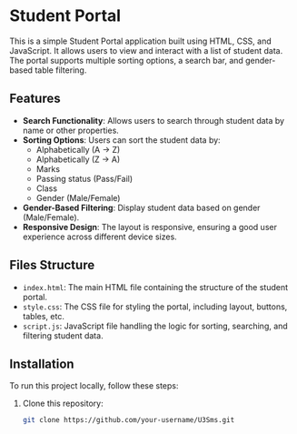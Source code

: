 # Student Portal

This is a simple Student Portal application built using HTML, CSS, and JavaScript. It allows users to view and interact with a list of student data. The portal supports multiple sorting options, a search bar, and gender-based table filtering.

## Features

- **Search Functionality**: Allows users to search through student data by name or other properties.
- **Sorting Options**: Users can sort the student data by:
  - Alphabetically (A → Z)
  - Alphabetically (Z → A)
  - Marks
  - Passing status (Pass/Fail)
  - Class
  - Gender (Male/Female)
- **Gender-Based Filtering**: Display student data based on gender (Male/Female).
- **Responsive Design**: The layout is responsive, ensuring a good user experience across different device sizes.

## Files Structure

- `index.html`: The main HTML file containing the structure of the student portal.
- `style.css`: The CSS file for styling the portal, including layout, buttons, tables, etc.
- `script.js`: JavaScript file handling the logic for sorting, searching, and filtering student data.

## Installation

To run this project locally, follow these steps:

1. Clone this repository:

   ```bash
   git clone https://github.com/your-username/U3Sms.git
